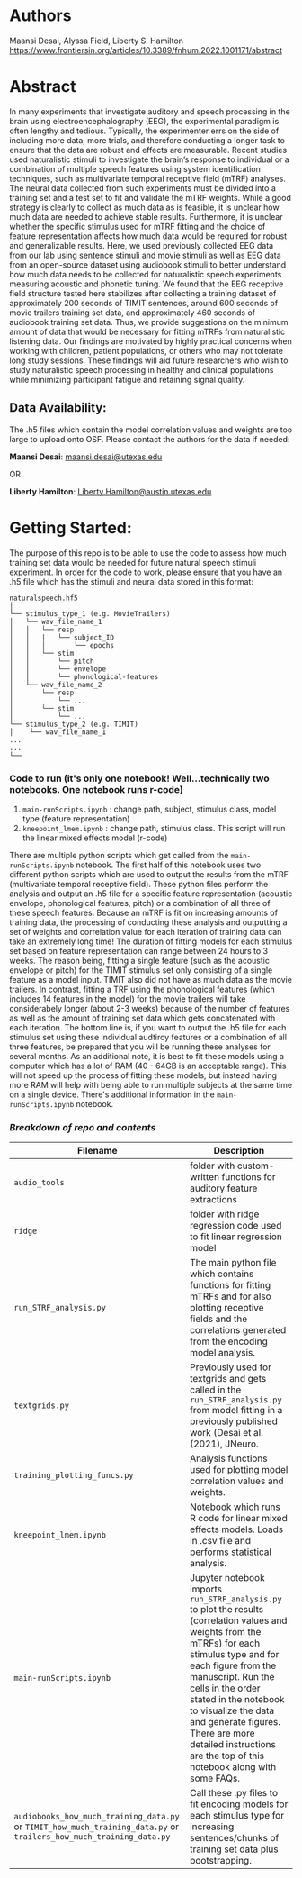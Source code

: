 # Authors
Maansi Desai, Alyssa Field, Liberty S. Hamilton
https://www.frontiersin.org/articles/10.3389/fnhum.2022.1001171/abstract

# Abstract
In many experiments that investigate auditory and speech processing in the brain using electroencephalography (EEG), the experimental paradigm is often lengthy and tedious. Typically, the experimenter errs on the side of including more data, more trials, and therefore conducting a longer task to ensure that the data are robust and effects are measurable. Recent studies used naturalistic stimuli to investigate the brain’s response to individual or a combination of multiple speech features using system identification techniques, such as multivariate temporal receptive field (mTRF) analyses. The neural data collected from such experiments must be divided into a training set and a test set to fit and validate the mTRF weights. While a good strategy is clearly to collect as much data as is feasible, it is unclear how much data are needed to achieve stable results. Furthermore, it is unclear whether the specific stimulus used for mTRF fitting and the choice of feature representation affects how much data would be required for robust and generalizable results. Here, we used previously collected EEG data from our lab using sentence stimuli and movie stimuli as well as EEG data from an open-source dataset using audiobook stimuli to better understand how much data needs to be collected for naturalistic speech experiments measuring acoustic and phonetic tuning. We found that the EEG receptive field structure tested here stabilizes after collecting a training dataset of approximately 200 seconds of TIMIT sentences, around 600 seconds of movie trailers training set data, and approximately 460 seconds of audiobook training set data. Thus, we provide suggestions on the minimum amount of data that would be necessary for fitting mTRFs from naturalistic listening data. Our findings are motivated by highly practical concerns when working with children, patient populations, or others who may not tolerate long study sessions. These findings will aid future researchers who wish to study naturalistic speech processing in healthy and clinical populations while minimizing participant fatigue and retaining signal quality.


## Data Availability:
The .h5 files which contain the model correlation values and weights are too large to upload onto OSF. Please contact the authors for the data if needed:

**Maansi Desai**: maansi.desai@utexas.edu

OR

**Liberty Hamilton**: Liberty.Hamilton@austin.utexas.edu

# Getting Started:
The purpose of this repo is to be able to use the code to assess how much training set data would be needed for future natural speech stimuli experiment. 
In order for the code to work, please ensure that you have an .h5 file which has the stimuli and neural data stored in this format: 



	naturalspeech.hf5
	│
    └── stimulus_type_1 (e.g. MovieTrailers)
	│	└── wav_file_name_1
	│	│	└── resp
	│	│	|	└── subject_ID
	│	│	│		└── epochs
	│	│	└── stim
	│	│		└── pitch
	│	│		└── envelope
	│	│		└── phonological-features
	│	└── wav_file_name_2
	│		└── resp
	│			└── ...
	│		└── stim
	│			└── ...
	└── stimulus_type_2 (e.g. TIMIT)
    │    └── wav_file_name_1 
	...
	...
	└── 

### Code to run (it's only one notebook! Well...technically two notebooks. One notebook runs r-code)
1)  `main-runScripts.ipynb` : change path, subject, stimulus class, model type (feature representation)
2)  `kneepoint_lmem.ipynb` : change path, stimulus class. This script will run the linear mixed effects model (r-code)


There are multiple python scripts which get called from the `main-runScripts.ipynb` notebook. The first half of this notebook uses two different python scripts which are used to output the results from the mTRF (multivariate temporal receptive field). These python files perform the analysis and output an .h5 file for a specific feature representation (acoustic envelope, phonological features, pitch) or a combination of all three of these speech features. Because an mTRF is fit on increasing amounts of training data, the processing of conducting these analysis and outputting a set of weights and correlation value for each iteration of training data can take an extremely long time! The duration of fitting models for each stimulus set based on feature representation can range between 24 hours to 3 weeks. The reason being, fitting a single feature (such as the acoustic envelope or pitch) for the TIMIT stimulus set only consisting of a single feature as a model input. TIMIT also did not have as much data as the movie trailers. In contrast, fitting a TRF using the phonological features (which includes 14 features in the model) for the movie trailers will take considerabely longer (about 2-3 weeks) because of the number of features as well as the amount of training set data which gets concatenated with each iteration. The bottom line is, if you want to output the .h5 file for each stimulus set using these individual audtiroy features or a combination of all three features, be prepared that you will be running these analyses for several months. As an additional note, it is best to fit these models using a computer which has a lot of RAM (40 - 64GB is an acceptable range). This will not speed up the process of fitting these models, but instead having more RAM will help with being able to run multiple subjects at the same time on a single device. There's additional information in the `main-runScripts.ipynb` notebook. 

### *Breakdown of repo and contents*

| Filename | Description |
| --- | --- |
| `audio_tools` | folder with custom-written functions for auditory feature extractions |
| `ridge` | folder with ridge regression code used to fit linear regression model |
| `run_STRF_analysis.py` | The main python file which contains functions for fitting mTRFs and for also plotting receptive fields and the correlations generated from the encoding model analysis. |
| `textgrids.py` | Previously used for textgrids and gets called in the `run_STRF_analysis.py` from model fitting in a previously published work (Desai et al. (2021), JNeuro. |
| `training_plotting_funcs.py` | Analysis functions used for plotting model correlation values and weights. |
| `kneepoint_lmem.ipynb` | Notebook which runs R code for linear mixed effects models. Loads in .csv file and performs statistical analysis. |
| `main-runScripts.ipynb` | Jupyter notebook imports `run_STRF_analysis.py` to plot the results (correlation values and weights from the mTRFs) for each stimulus type and for each figure from the manuscript. Run the cells in the order stated in the notebook to visualize the data and generate figures. There are more detailed instructions are the top of this notebook along with some FAQs.
| `audiobooks_how_much_training_data.py` or `TIMIT_how_much_training_data.py` or `trailers_how_much_training_data.py`| Call these .py files to fit encoding models for each stimulus type for increasing sentences/chunks of training set data plus bootstrapping.
